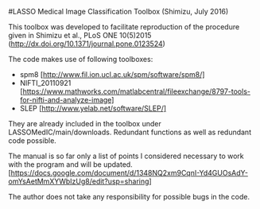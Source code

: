 
#LASSO Medical Image Classification Toolbox (Shimizu, July 2016)

This toolbox was developed to facilitate reproduction of the procedure given in Shimizu et al., PLoS ONE 10(5)2015 (http://dx.doi.org/10.1371/journal.pone.0123524)

The code makes use of following toolboxes: 
- spm8 [http://www.fil.ion.ucl.ac.uk/spm/software/spm8/]
- NIFTI_20110921 [https://www.mathworks.com/matlabcentral/fileexchange/8797-tools-for-nifti-and-analyze-image]
- SLEP [http://www.yelab.net/software/SLEP/]

They are already included in the toolbox under LASSOMedIC/main/downloads.
Redundant functions as well as redundant code possible.

The manual is so far only a list of points I considered necessary to work with the program and will be updated.
[https://docs.google.com/document/d/1348NQ2xm9CqnI-Yd4GUOsAdY-omYsAetMmXYWbIzUg8/edit?usp=sharing]

The author does not take any responsibility for possible bugs in the code.

